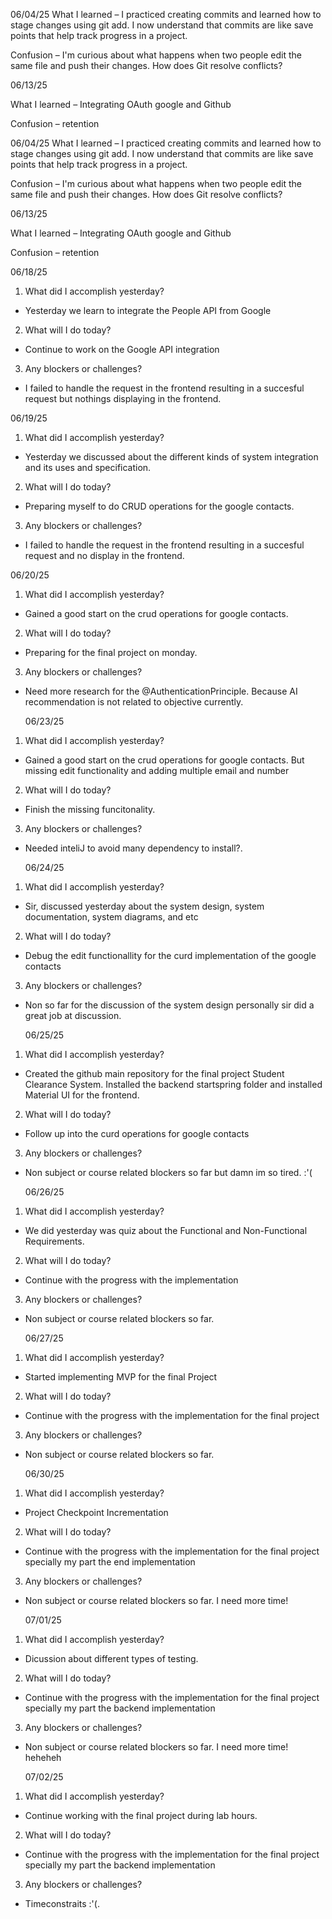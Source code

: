 06/04/25
What I learned –
I practiced creating commits and learned how to stage changes using git add. I now understand that commits are like save points that help track progress in a project.

Confusion –
I'm curious about what happens when two people edit the same file and push their changes. How does Git resolve conflicts?

06/13/25

What I learned –
Integrating OAuth google and Github

Confusion –
retention

06/04/25
What I learned –
I practiced creating commits and learned how to stage changes using git add. I now understand that commits are like save points that help track progress in a project.

Confusion –
I'm curious about what happens when two people edit the same file and push their changes. How does Git resolve conflicts?

06/13/25

What I learned –
Integrating OAuth google and Github

Confusion –
retention

06/18/25
1. What did I accomplish yesterday?
 - Yesterday we learn to integrate the People API from Google
2. What will I do today?
 - Continue to work on the Google API integration
3. Any blockers or challenges?
 - I failed to handle the request in the frontend resulting in a succesful request but nothings displaying in the frontend. 

 06/19/25
1. What did I accomplish yesterday?
 - Yesterday we discussed about the different kinds of system integration and its uses and specification.
2. What will I do today?
 - Preparing myself to do CRUD operations for the google contacts.
3. Any blockers or challenges?
 - I failed to handle the request in the frontend resulting in a succesful request and no display in the frontend. 

  06/20/25
1. What did I accomplish yesterday?
 - Gained a good start on the crud operations for google contacts.
2. What will I do today?
 - Preparing for the final project on monday.
3. Any blockers or challenges?
 - Need more research for the @AuthenticationPrinciple. Because AI recommendation is not related to objective currently. 

   06/23/25
1. What did I accomplish yesterday?
 - Gained a good start on the crud operations for google contacts. But missing edit functionality and adding multiple email and number
2. What will I do today?
 - Finish the missing funcitonality.
3. Any blockers or challenges?
 - Needed inteliJ to avoid many dependency to install?. 

   06/24/25
1. What did I accomplish yesterday?
 - Sir, discussed yesterday about the system design, system documentation, system diagrams, and etc 
2. What will I do today?
 - Debug the edit functionallity for the curd implementation of the google contacts
3. Any blockers or challenges?
 - Non so far for the discussion of the system design personally sir did a great job at discussion. 

   06/25/25
1. What did I accomplish yesterday?
 - Created the github main repository for the final project Student Clearance System. Installed the backend startspring folder and installed Material UI for the frontend. 
2. What will I do today?
 - Follow up into the curd operations for google contacts
3. Any blockers or challenges?
 - Non subject or course related blockers so far but damn im so tired. :'(

   06/26/25
1. What did I accomplish yesterday?
 - We did yesterday was quiz about the Functional and Non-Functional Requirements. 
2. What will I do today?
 - Continue with the progress with the implementation
3. Any blockers or challenges?
 - Non subject or course related blockers so far.

    06/27/25
1. What did I accomplish yesterday?
 - Started implementing MVP for the final Project 
2. What will I do today?
 - Continue with the progress with the implementation for the final project
3. Any blockers or challenges?
 - Non subject or course related blockers so far.

     06/30/25
1. What did I accomplish yesterday?
 - Project Checkpoint Incrementation 
2. What will I do today?
 - Continue with the progress with the implementation for the final project specially  my part the end implementation 
3. Any blockers or challenges?
 - Non subject or course related blockers so far. I need more time!

      07/01/25
1. What did I accomplish yesterday?
 - Dicussion about different types of testing.
2. What will I do today?
 - Continue with the progress with the implementation for the final project specially my part the backend implementation 
3. Any blockers or challenges?
 - Non subject or course related blockers so far. I need more time! heheheh

      07/02/25
1. What did I accomplish yesterday?
 - Continue working with the final project during lab hours.
2. What will I do today?
 - Continue with the progress with the implementation for the final project specially  my part the backend implementation 
3. Any blockers or challenges?
 - Timeconstraits :'(.